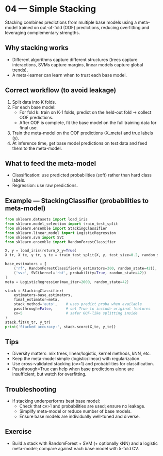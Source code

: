 # 04 — Simple Stacking

Stacking combines predictions from multiple base models using a meta-model trained on out-of-fold (OOF) predictions, reducing overfitting and leveraging complementary strengths.

## Why stacking works
- Different algorithms capture different structures (trees capture interactions, SVMs capture margins, linear models capture global trends).
- A meta-learner can learn when to trust each base model.

## Correct workflow (to avoid leakage)
1) Split data into K folds.
2) For each base model:
   - For fold k: train on K-1 folds, predict on the held-out fold → collect OOF predictions.
   - After OOF is complete, fit the base model on the full training data for final use.
3) Train the meta-model on the OOF predictions (X_meta) and true labels (y).
4) At inference time, get base model predictions on test data and feed them to the meta-model.

## What to feed the meta-model
- Classification: use predicted probabilities (soft) rather than hard class labels.
- Regression: use raw predictions.

## Example — StackingClassifier (probabilities to meta-model)
```python
from sklearn.datasets import load_iris
from sklearn.model_selection import train_test_split
from sklearn.ensemble import StackingClassifier
from sklearn.linear_model import LogisticRegression
from sklearn.svm import SVC
from sklearn.ensemble import RandomForestClassifier

X, y = load_iris(return_X_y=True)
X_tr, X_te, y_tr, y_te = train_test_split(X, y, test_size=0.2, random_state=42)

base_estimators = [
    ('rf', RandomForestClassifier(n_estimators=300, random_state=42)),
    ('svc', SVC(kernel='rbf', probability=True, random_state=42))
]
meta = LogisticRegression(max_iter=2000, random_state=42)

stack = StackingClassifier(
    estimators=base_estimators,
    final_estimator=meta,
    stack_method='auto',    # uses predict_proba when available
    passthrough=False,      # set True to include original features
    cv=5                    # safer OOF-like splitting inside
)
stack.fit(X_tr, y_tr)
print('Stacked accuracy:', stack.score(X_te, y_te))
```

## Tips
- Diversity matters: mix trees, linear/logistic, kernel methods, kNN, etc.
- Keep the meta-model simple (logistic/linear) with regularization.
- Use cross-validated stacking (cv>1) and probabilities for classification.
- Passthrough=True can help when base predictions alone are insufficient, but watch for overfitting.

## Troubleshooting
- If stacking underperforms best base model:
  - Check that cv>1 and probabilities are used; ensure no leakage.
  - Simplify meta-model or reduce number of base models.
  - Ensure base models are individually well-tuned and diverse.

## Exercise
- Build a stack with RandomForest + SVM (+ optionally kNN) and a logistic meta-model; compare against each base model with 5-fold CV.

